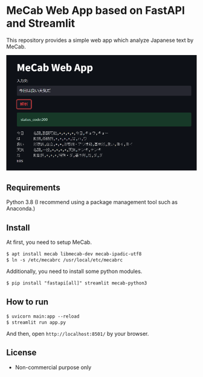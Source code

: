 # MeCab Web App based on FastAPI and Streamlit
This repository provides a simple web app which analyze Japanese text by MeCab.
<div align="left"><img src="screenshot.png" width="960"/></div>

## Requirements
Python 3.8 (I recommend using a package management tool such as Anaconda.)

## Install
At first, you need to setup MeCab.
```
$ apt install mecab libmecab-dev mecab-ipadic-utf8
$ ln -s /etc/mecabrc /usr/local/etc/mecabrc
```

Additionally, you need to install some python modules.
```
$ pip install "fastapi[all]" streamlit mecab-python3
```

## How to run

```
$ uvicorn main:app --reload
$ streamlit run app.py
```

And then, open `http://localhost:8501/` by your browser.

## License
* Non-commercial purpose only
